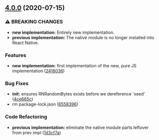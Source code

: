 <!-- @format -->

## [4.0.0](https://github.com/RobertFischer/react-native-randombytes/compare/v3.5.2...v4.0.0) (2020-07-15)

### ⚠ BREAKING CHANGES

- **new implementation:** Entirely new implementation.
- **previous implementation:** The native module is no longer installed into React Native.

### Features

- **new implementation:** first implementation of the new, pure JS implementation ([2416036](https://github.com/RobertFischer/react-native-randombytes/commit/2416036b4b59abc3fafaa7c02ec109f7ed43258b))

### Bug Fixes

- **init:** ensures RNRandomBytes exists before we dereference 'seed' ([4ce665c](https://github.com/RobertFischer/react-native-randombytes/commit/4ce665c486a137028a55a99c04372fc6df2fc672))
- rm package-lock.json ([6558396](https://github.com/RobertFischer/react-native-randombytes/commit/6558396c5f410bbc2aebc1ccc44a6df79f8d4e8b))

### Code Refactoring

- **previous implementation:** eliminate the native module parts leftover from prev impl ([1d3cf7a](https://github.com/RobertFischer/react-native-randombytes/commit/1d3cf7a642b7ba1759b268762bee28bc9c6b8402))
